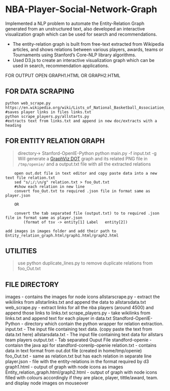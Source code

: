 # NBA-Player-Social-Network-Graph

Implemented a NLP problem to automate the Entity-Relation Graph generated from an unstructured text, also developed an interactive visualization graph which can be used for search and recommendations. 

* The entity-relation graph is built from free-text extracted from Wikipedia articles, and shows relations between various players, awards, teams or Tournaments using Stanford’s Core-NLP library algorithms.
* Used D3.js to create an interactive visualization graph which can be used in search, recommendation applications. 

FOR OUTPUT OPEN GRAPH1.HTML OR GRAPH2.HTML

## FOR DATA SCRAPING

	python web_scrape.py https://en.wikipedia.org/wiki/Lists_of_National_Basketball_Association_players
	#saves player links in files links.txt
	python scrape_players.py/allstarts.py
	#extracts text from links.txt and append in new doc/extracts with a heading

## FOR ENTITY RELATION GRAPH

>	directory-> Stanford-OpenIE-Python
	python main.py -f input.txt -g
	Will generate a [GraphViz DOT](http://www.graphviz.org/) graph and its related PNG file in `/tmp/openie/`
	and a output.txt file with all the extracted relations

		open out.dot file in text editor and copy paste data into a new text file relation.txt
		sed "s/;/;\n/g" relation.txt > foo_Out.txt
		#show each relation in new line
		convert foo_Out.txt to required .json file in format same as player.json

		OR

		convert the tab separated file (output.txt) to to required .json file in format same as player.json
			(format of tsv -> entity[1]	Label	entity[2])

	add images in images folder and add their path to Entity_relation_graph.html/graph1.html/graph2.html


## UTILITIES

>	use python duplicate_lines.py to remove duplicate relations from foo_Out.txt


## FILE DIRECTORY

images 
	- contains the images for node icons
allstarscrape.py 
	- extract the wikilinks from allstarlinks.txt and append the data to allstarsdata.txt
web_scrape.py 
	- extract links for all the nba players (around 4500) and append those links to links.txt
scrape_players.py
	- take wikilinks from links.txt and append text for each player in data.txt
Standford-OpenIE-Python 
	- directory which contain the python wrapper for relation extraction. 	
	input.txt - The input file containing text data. (copy paste the text from data.txt here)
	allstarsdata.txt - The input file containing text data for allstars team players 
	output.txt - Tab separated Ouput File
	standford-openie - contaisn the java api for standford-corenlp-openie
relation.txt
	 - contains data in text format from out.dot file (created in home/tmp/openie)
foo_Out.txt
	 - same as relation.txt but has each relation in separate line
player.json
	 - file with the entity-relations in the format required by d3
graph1.html 
	- output of graph with node icons as images
Entity_relation_graph.html/graph2.html 
	- output of graph with node icons filled with colours accordingly if they are place, player, tittle/award, team. and display node images on mouseover


